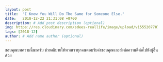 ```yaml
---
layout: post
title:  "I Know You Will Do The Same for Someone Else."
date:   2018-12-22 21:31:08 +0700
description: # Add post description (optional)
img: https://res.cloudinary.com/sdees-reallife/image/upload/v1555207707/Screenshot_from_2019-04-14_09-06-54.png # Add image post (optional)
tags: [2018-12]
author: # Add name author (optional)
---
```

ขอบคุณบทความนี้นะครับ ช่วยอธิบายให้พวกเราทุกคนตอบรับคำขอบคุณและส่งต่อความดีต่อไปยังผู้อื่นด้วย
